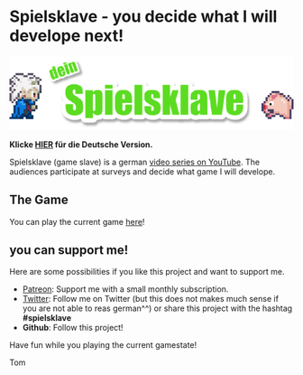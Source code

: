 # Spielsklave - you decide what I will develope next!

![Logo](img/md_logo.png)

**Klicke [HIER](README.md) für die Deutsche Version.**

Spielsklave (game slave) is a german [video series on YouTube](https://www.youtube.com/playlist?list=PL1td_Fr5vMGNqmdJOfnxDPKo_nO87Rs47).
The audiences participate at surveys and decide what game I will develope.

## The Game

You can play the current game [here](https://letsgamedev.github.io/spielsklave/)!

## you can support me!
Here are some possibilities if you like this project and want to support me.

- [Patreon](https://www.patreon.com/letsgamedev): Support me with a small monthly subscription.  
- [Twitter](https://twitter.com/letsgamedev): Follow me on Twitter (but this does not makes much sense if you are not able to reas german^^) or share this project with the hashtag **#spielsklave**  
- **Github**: Follow this project!  

Have fun while you playing the current gamestate!

Tom
